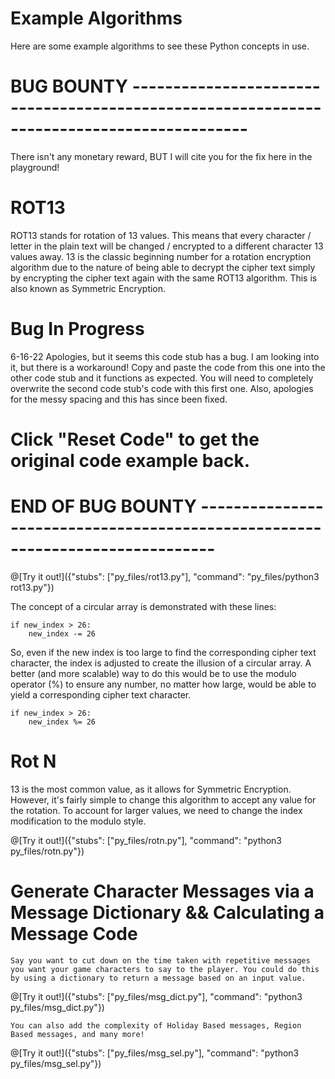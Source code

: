# Example Algorithms

 Here are some example algorithms to see these Python concepts in use.  
 
# BUG BOUNTY ------------------------------------------------------------------------------------------
 There isn't any monetary reward, BUT I will cite you for the fix here in the playground! 
 
# ROT13

 ROT13 stands for rotation of 13 values. This means that every character / letter in the plain text will be changed / encrypted to a different character 13 values
 away. 13 is the classic beginning number for a rotation encryption algorithm due to the nature of being able to decrypt the cipher text simply by encrypting the
 cipher text again with the same ROT13 algorithm. This is also known as Symmetric Encryption.

# Bug In Progress
  6-16-22 Apologies, but it seems this code stub has a bug. I am looking into it, but there is a workaround! Copy and paste the code from this one into the other 
  code stub and it functions as expected. You will need to completely overwrite the second code stub's code with this first one. Also, apologies for the messy
  spacing and this has since been fixed. 

# Click "Reset Code" to get the original code example back.

# END OF BUG BOUNTY ------------------------------------------------------------------------------

@[Try it out!]({"stubs": ["py_files/rot13.py"], "command": "py_files/python3 rot13.py"})

  The concept of a circular array is demonstrated with these lines:
  
    if new_index > 26:
        new_index -= 26
        
   So, even if the new index is too large to find the corresponding cipher text character, the index is adjusted to create the illusion of a circular array.
   A better (and more scalable) way to do this would be to use the modulo operator (%) to ensure any number, no matter how large, would be able to yield a 
   corresponding cipher text character.
   
    if new_index > 26:
        new_index %= 26

# Rot N

   13 is the most common value, as it allows for Symmetric Encryption. However, it's fairly simple to change this algorithm to accept any value for the rotation. To
   account for larger values, we need to change the index modification to the modulo style. 
   
@[Try it out!]({"stubs": ["py_files/rotn.py"], "command": "python3 py_files/rotn.py"})
   
# Generate Character Messages via a Message Dictionary && Calculating a Message Code

    Say you want to cut down on the time taken with repetitive messages you want your game characters to say to the player. You could do this by using a dictionary to return a message based on an input value.

@[Try it out!]({"stubs": ["py_files/msg_dict.py"], "command": "python3 py_files/msg_dict.py"})

    You can also add the complexity of Holiday Based messages, Region Based messages, and many more!

@[Try it out!]({"stubs": ["py_files/msg_sel.py"], "command": "python3 py_files/msg_sel.py"})


